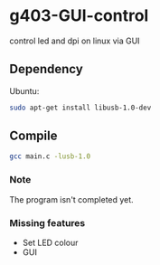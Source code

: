 # g403-GUI-control
control led and dpi on linux via GUI

## Dependency

Ubuntu:

```bash
sudo apt-get install libusb-1.0-dev
```

## Compile

```bash
gcc main.c -lusb-1.0
```

### Note
The program isn't completed yet.

### Missing features

- Set LED colour
- GUI
